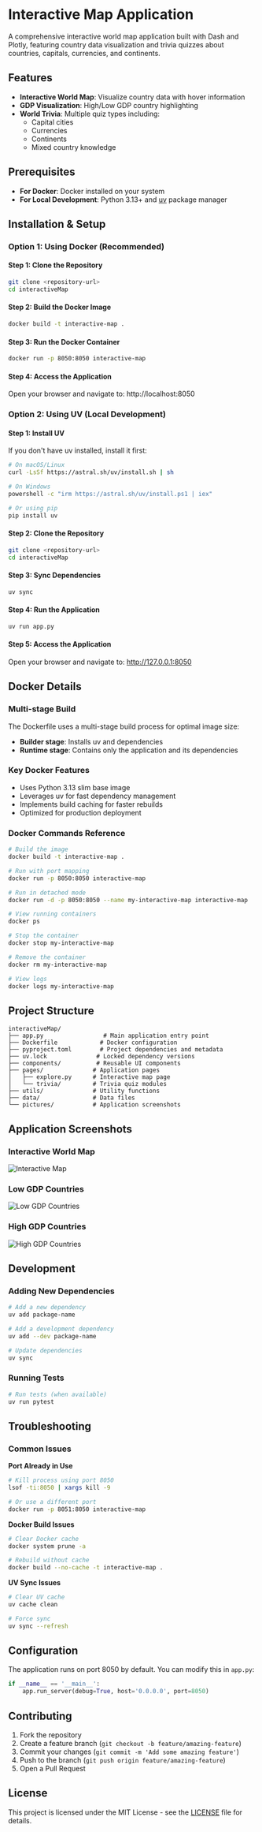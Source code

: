 # Interactive Map Application

A comprehensive interactive world map application built with Dash and Plotly, featuring country data visualization and trivia quizzes about countries, capitals, currencies, and continents.

## Features

- **Interactive World Map**: Visualize country data with hover information
- **GDP Visualization**: High/Low GDP country highlighting
- **World Trivia**: Multiple quiz types including:
  - Capital cities
  - Currencies
  - Continents
  - Mixed country knowledge

## Prerequisites

- **For Docker**: Docker installed on your system
- **For Local Development**: Python 3.13+ and [uv](https://docs.astral.sh/uv/) package manager

## Installation & Setup

### Option 1: Using Docker (Recommended)

#### Step 1: Clone the Repository
```bash
git clone <repository-url>
cd interactiveMap
```

#### Step 2: Build the Docker Image
```bash
docker build -t interactive-map .
```

#### Step 3: Run the Docker Container
```bash
docker run -p 8050:8050 interactive-map
```

#### Step 4: Access the Application
Open your browser and navigate to: http://localhost:8050

### Option 2: Using UV (Local Development)

#### Step 1: Install UV
If you don't have uv installed, install it first:
```bash
# On macOS/Linux
curl -LsSf https://astral.sh/uv/install.sh | sh

# On Windows
powershell -c "irm https://astral.sh/uv/install.ps1 | iex"

# Or using pip
pip install uv
```

#### Step 2: Clone the Repository
```bash
git clone <repository-url>
cd interactiveMap
```

#### Step 3: Sync Dependencies
```bash
uv sync
```

#### Step 4: Run the Application
```bash
uv run app.py
```

#### Step 5: Access the Application
Open your browser and navigate to: http://127.0.0.1:8050

## Docker Details

### Multi-stage Build
The Dockerfile uses a multi-stage build process for optimal image size:
- **Builder stage**: Installs uv and dependencies
- **Runtime stage**: Contains only the application and its dependencies

### Key Docker Features
- Uses Python 3.13 slim base image
- Leverages uv for fast dependency management
- Implements build caching for faster rebuilds
- Optimized for production deployment

### Docker Commands Reference

```bash
# Build the image
docker build -t interactive-map .

# Run with port mapping
docker run -p 8050:8050 interactive-map

# Run in detached mode
docker run -d -p 8050:8050 --name my-interactive-map interactive-map

# View running containers
docker ps

# Stop the container
docker stop my-interactive-map

# Remove the container
docker rm my-interactive-map

# View logs
docker logs my-interactive-map
```

## Project Structure

```
interactiveMap/
├── app.py                 # Main application entry point
├── Dockerfile            # Docker configuration
├── pyproject.toml        # Project dependencies and metadata
├── uv.lock              # Locked dependency versions
├── components/          # Reusable UI components
├── pages/              # Application pages
│   ├── explore.py      # Interactive map page
│   └── trivia/         # Trivia quiz modules
├── utils/              # Utility functions
├── data/               # Data files
└── pictures/           # Application screenshots
```

## Application Screenshots

### Interactive World Map
![Interactive Map](./pictures/Countries.png)

### Low GDP Countries
![Low GDP Countries](./pictures/Countries_Low_High_GDP.png)

### High GDP Countries
![High GDP Countries](./pictures/Countries_High_Low_GDP.png)

## Development

### Adding New Dependencies
```bash
# Add a new dependency
uv add package-name

# Add a development dependency
uv add --dev package-name

# Update dependencies
uv sync
```

### Running Tests
```bash
# Run tests (when available)
uv run pytest
```

## Troubleshooting

### Common Issues

**Port Already in Use**
```bash
# Kill process using port 8050
lsof -ti:8050 | xargs kill -9

# Or use a different port
docker run -p 8051:8050 interactive-map
```

**Docker Build Issues**
```bash
# Clear Docker cache
docker system prune -a

# Rebuild without cache
docker build --no-cache -t interactive-map .
```

**UV Sync Issues**
```bash
# Clear UV cache
uv cache clean

# Force sync
uv sync --refresh
```

## Configuration

The application runs on port 8050 by default. You can modify this in `app.py`:

```python
if __name__ == '__main__':
    app.run_server(debug=True, host='0.0.0.0', port=8050)
```

## Contributing

1. Fork the repository
2. Create a feature branch (`git checkout -b feature/amazing-feature`)
3. Commit your changes (`git commit -m 'Add some amazing feature'`)
4. Push to the branch (`git push origin feature/amazing-feature`)
5. Open a Pull Request

## License

This project is licensed under the MIT License - see the [LICENSE](LICENSE) file for details.
